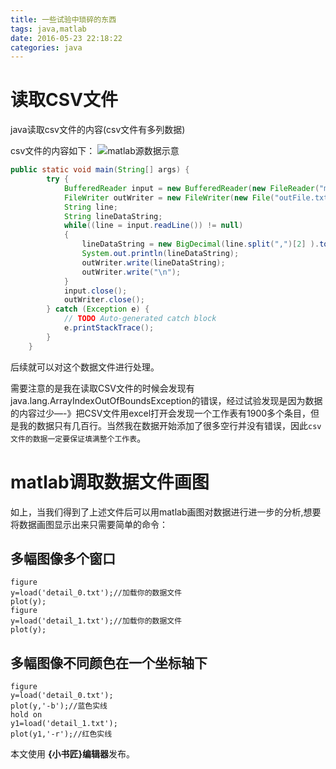 ```yaml
---
title: 一些试验中琐碎的东西
tags: java,matlab
date: 2016-05-23 22:18:22
categories: java
---
```


# 读取CSV文件
java读取csv文件的内容(csv文件有多列数据)
<!-- more -->
csv文件的内容如下：
![matlab源数据示意](http://www.kyctj.com/doit/wp-content/uploads/2016/05/1-199x300.jpg)

```java
public static void main(String[] args) {
        try {
            BufferedReader input = new BufferedReader(new FileReader("my1.CSV"));
            FileWriter outWriter = new FileWriter(new File("outFile.txt"));
            String line;
            String lineDataString;
            while((line = input.readLine()) != null)
            {
                lineDataString = new BigDecimal(line.split(",")[2] ).toPlainString();
                System.out.println(lineDataString);
                outWriter.write(lineDataString);
                outWriter.write("\n");
            }
            input.close();
            outWriter.close();
        } catch (Exception e) {
            // TODO Auto-generated catch block
            e.printStackTrace();
        }
    }
```


后续就可以对这个数据文件进行处理。

需要注意的是我在读取CSV文件的时候会发现有java.lang.ArrayIndexOutOfBoundsException的错误，经过试验发现是因为数据的内容过少—-》把CSV文件用excel打开会发现一个工作表有1900多个条目，但是我的数据只有几百行。当然我在数据开始添加了很多空行并没有错误，因此`csv文件的数据一定要保证填满整个工作表`。
# matlab调取数据文件画图
如上，当我们得到了上述文件后可以用matlab画图对数据进行进一步的分析,想要将数据画图显示出来只需要简单的命令：
## 多幅图像多个窗口
```
figure
y=load('detail_0.txt');//加载你的数据文件
plot(y);
figure
y=load('detail_1.txt');//加载你的数据文件
plot(y);
```
## 多幅图像不同颜色在一个坐标轴下
```
figure
y=load('detail_0.txt');
plot(y,'-b');//蓝色实线
hold on
y1=load('detail_1.txt');
plot(y1,'-r');//红色实线
```
本文使用 **{小书匠}编辑器**发布。


  [1]: ./images/1463994845108.jpg "1463994845108.jpg"
  [2]: ./images/1463995031233.jpg "1463995031233.jpg"